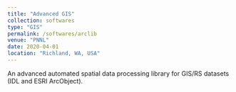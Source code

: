```yaml
---
title: "Advanced GIS"
collection: softwares
type: "GIS"
permalink: /softwares/arclib
venue: "PNNL"
date: 2020-04-01
location: "Richland, WA, USA"
---
```


An advanced automated spatial data processing library for GIS/RS datasets (IDL and ESRI ArcObject).
